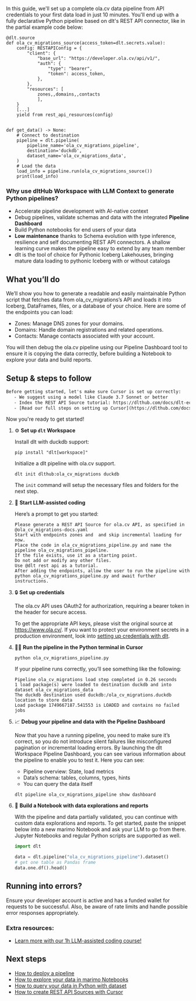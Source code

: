 In this guide, we'll set up a complete ola.cv data pipeline from API credentials to your first data load in just 10 minutes. You'll end up with a fully declarative Python pipeline based on dlt's REST API connector, like in the partial example code below:

```python-outcome
@dlt.source
def ola_cv_migrations_source(access_token=dlt.secrets.value):
    config: RESTAPIConfig = {
        "client": {
            "base_url": "https://developer.ola.cv/api/v1/",
            "auth": {
                "type": "bearer",
                "token": access_token,
            },
        },
        "resources": [
            zones,,domains,,contacts
            ],
    }
    [...]
    yield from rest_api_resources(config)


def get_data() -> None:
    # Connect to destination
    pipeline = dlt.pipeline(
        pipeline_name='ola_cv_migrations_pipeline',
        destination='duckdb',
        dataset_name='ola_cv_migrations_data', 
    )
    # Load the data
    load_info = pipeline.run(ola_cv_migrations_source())
    print(load_info) 
```

### Why use dltHub Workspace with LLM Context to generate Python pipelines?

- Accelerate pipeline development with AI-native context
- Debug pipelines, validate schemas and data with the integrated **Pipeline Dashboard**
- Build Python notebooks for end users of your data
- **Low maintenance** thanks to Schema evolution with type inference, resilience and self documenting REST API connectors. A shallow learning curve makes the pipeline easy to extend by any team member
- dlt is the tool of choice for Pythonic Iceberg Lakehouses, bringing mature data loading to pythonic Iceberg with or without catalogs

## What you’ll do

We’ll show you how to generate a readable and easily maintainable Python script that fetches data from ola_cv_migrations’s API and loads it into Iceberg, DataFrames, files, or a database of your choice. Here are some of the endpoints you can load:

- Zones: Manage DNS zones for your domains.
- Domains: Handle domain registrations and related operations.
- Contacts: Manage contacts associated with your account.

You will then debug the ola.cv pipeline using our Pipeline Dashboard tool to ensure it is copying the data correctly, before building a Notebook to explore your data and build reports.

## Setup & steps to follow

```default
Before getting started, let's make sure Cursor is set up correctly:
   - We suggest using a model like Claude 3.7 Sonnet or better
   - Index the REST API Source tutorial: https://dlthub.com/docs/dlt-ecosystem/verified-sources/rest_api/ and add it to context as **@dlt rest api**
   - [Read our full steps on setting up Cursor](https://dlthub.com/docs/dlt-ecosystem/llm-tooling/cursor-restapi#23-configuring-cursor-with-documentation)
```

Now you're ready to get started!

1. ⚙️ **Set up `dlt` Workspace**
    
    Install dlt with duckdb support:
    ```shell
    pip install "dlt[workspace]"
    ```

    Initialize a dlt pipeline with ola.cv support.
    ```shell
    dlt init dlthub:ola_cv_migrations duckdb
    ```

    The `init` command will setup the necessary files and folders for the next step.
    
2. 🤠 **Start LLM-assisted coding**
    
    Here’s a prompt to get you started:
    
    ```prompt
    Please generate a REST API Source for ola.cv API, as specified in @ola_cv_migrations-docs.yaml 
    Start with endpoints zones and  and skip incremental loading for now. 
    Place the code in ola_cv_migrations_pipeline.py and name the pipeline ola_cv_migrations_pipeline. 
    If the file exists, use it as a starting point. 
    Do not add or modify any other files. 
    Use @dlt rest api as a tutorial. 
    After adding the endpoints, allow the user to run the pipeline with python ola_cv_migrations_pipeline.py and await further instructions.
    ```

    
3. 🔒 **Set up credentials** 
    
    The ola.cv API uses OAuth2 for authorization, requiring a bearer token in the header for secure access.
    
    To get the appropriate API keys, please visit the original source at https://www.ola.cv/.
    If you want to protect your environment secrets in a production environment, look into [setting up credentials with dlt](https://dlthub.com/docs/walkthroughs/add_credentials).
    
4. 🏃‍♀️ **Run the pipeline in the Python terminal in Cursor**
    
    ```shell
    python ola_cv_migrations_pipeline.py
    ```
    
    If your pipeline runs correctly, you’ll see something like the following:
    
    ```shell
    Pipeline ola_cv_migrations load step completed in 0.26 seconds
    1 load package(s) were loaded to destination duckdb and into dataset ola_cv_migrations_data
    The duckdb destination used duckdb:/ola_cv_migrations.duckdb location to store data
    Load package 1749667187.541553 is LOADED and contains no failed jobs
    ```
    
5. 📈 **Debug your pipeline and data with the Pipeline Dashboard**

    Now that you have a running pipeline, you need to make sure it’s correct, so you do not introduce silent failures like misconfigured pagination or incremental loading errors. By launching the dlt Workspace Pipeline Dashboard, you can see various information about the pipeline to enable you to test it. Here you can see:
    - Pipeline overview: State, load metrics
    - Data’s schema: tables, columns, types, hints
    - You can query the data itself
    
    ```shell
    dlt pipeline ola_cv_migrations_pipeline show dashboard
    ```
    
6. 🐍 **Build a Notebook with data explorations and reports**

    With the pipeline and data partially validated, you can continue with custom data explorations and reports. To get started, paste the snippet below into a new marimo Notebook and ask your LLM to go from there. Jupyter Notebooks and regular Python scripts are supported as well.

    
    ```python
    import dlt

   data = dlt.pipeline("ola_cv_migrations_pipeline").dataset()
   # get one table as Pandas frame
   data.one.df().head()
    ```

## Running into errors?

Ensure your developer account is active and has a funded wallet for requests to be successful. Also, be aware of rate limits and handle possible error responses appropriately.

### Extra resources:

- [Learn more with our 1h LLM-assisted coding course!](https://www.youtube.com/watch?v=GGid70rnJuM)

## Next steps

- [How to deploy a pipeline](https://dlthub.com/docs/walkthroughs/deploy-a-pipeline)
- [How to explore your data in marimo Notebooks](https://dlthub.com/docs/general-usage/dataset-access/marimo)
- [How to query your data in Python with dataset](https://dlthub.com/docs/general-usage/dataset-access/dataset)
- [How to create REST API Sources with Cursor](https://dlthub.com/docs/dlt-ecosystem/llm-tooling/cursor-restapi)
